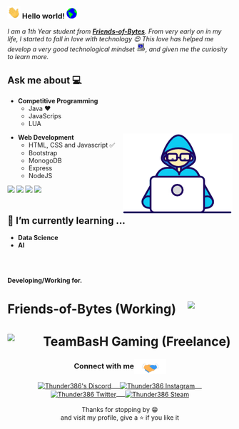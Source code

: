 ### <img src="https://github.com/Thunder386/Thunder386/blob/main/Hi.gif" width="29px"> Hello world!&nbsp;<img src="https://github.com/Thunder386/Thunder386/blob/main/Earth.gif" width="24px">
<em>I am a 1th Year student from <a href="https://friends-of-bytes.com"><b>Friends-of-Bytes</b></a>. From very early on in my life, I started to fall in love with technology 😍 This love has helped me develop a very good technological mindset <img src="https://github.com/Thunder386/Thunder386/blob/main/PC.gif" height="20px"/>, and given me the curiosity to learn more.</em>
 <br/>
## Ask me about :computer: 
- **Competitive Programming**
	- Java ❤️ 
	- JavaScrips
	- LUA

<img align="right" src="https://github.com/Thunder386/Thunder386/blob/main/Developer.gif"/>

- **Web Development**
	- HTML, CSS and Javascript :white_check_mark:
	- Bootstrap
	- MonogoDB
	- Express
	- NodeJS 


<code><a href="https://www.python.org/" target="_blank"><img height="50" src="https://www.vectorlogo.zone/logos/python/python-ar21.svg"></a></code>
<code><a href="https://www.linux.org/" target="_blank"><img height="50" src="https://www.vectorlogo.zone/logos/linux/linux-ar21.svg"></a></code>
<code><a href="https://reactjs.org/" target="_blank"><img height="50" src="https://www.vectorlogo.zone/logos/reactjs/reactjs-ar21.svg"></a></code>
<code><a href="https://www.docker.com/" target="_blank"><img height="50" src="https://www.vectorlogo.zone/logos/docker/docker-official.svg"></a></code>
<br/><br/>

## 🌱 I’m currently learning ...
- **Data Science**
- **AI**
<br/>
  <br/>


<!--
<p align="center">
<img align="center" src="https://github-readme-stats.vercel.app/api?username=rajput2107&&show_icons=true&theme=radical" alt="Pramod's Github Stats">
</p>  
-->

**Developing/Working for.**
<h1>Friends-of-Bytes (Working)
<img href="friends-of-bytes.com" align="right" width="100px" border-radius="90px" src="https://www.friends-of-bytes.com/wp-content/themes/fob-orange-child/images/fob-logo.svg"/>	
	</h1>
	
<h1>TeamBasH Gaming (Freelance)
<img href="teambash.de" align="left" width="80px" border-radius="90px" src="https://github.com/Thunder386/Thunder386/blob/main/anim-disc-new.gif"/>
	</h1>
	
<div align="center">
  <h3 align="center">Connect with me<img align="center" src="https://github.com/Thunder386/Thunder386/blob/main/Handshake.gif" height="33px" /></h3> 
</div>
<p align="center">
 <a href="https://www.google.com" target="blank">
  <img align="center" alt="Thunder386's Discord" width="30px" src="https://www.vectorlogo.zone/logos/discordapp/discordapp-icon.svg" /> &nbsp; &nbsp;
 </a>
 <a href="https://www.instagram.com//" target="blank">
  <img align="center" alt="Thunder386 Instagram" width="30px" src="https://www.vectorlogo.zone/logos/instagram/instagram-icon.svg" /> &nbsp; &nbsp;
 </a>
 <a href="https://twitter.com/thunder3864" target="blank">
  <img align="center" alt="Thunder386 Twitter" width="30px" src="https://www.vectorlogo.zone/logos/twitter/twitter-official.svg" /> &nbsp; &nbsp;
 </a>
 <a href="https://www.google.com" target="blank">
  <img align="center" alt="Thunder386 Steam" width="30px" src="https://www.vectorlogo.zone/logos/steampowered/steampowered-icon.svg" />
 </a> 
  <br/>
  <br/>
  Thanks for stopping by 😁<br/>
<!-- </p>
<p align="center"><img alt="Profile Hits" src="https://hits.seeyoufarm.com/api/count/incr/badge.svg?url=https%3A%2F%2Fgithub.com%2Frajput2107%2F" /></p>
<br/>
<p> -->
and visit my profile, give a ⭐️ if you like it</p>
